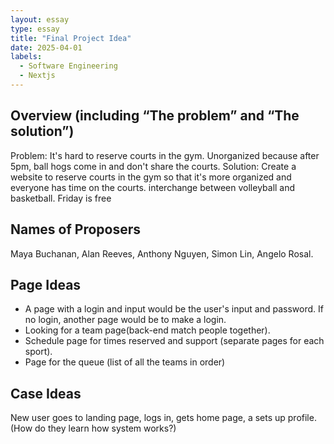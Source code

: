 ```yaml
---
layout: essay
type: essay
title: "Final Project Idea"
date: 2025-04-01
labels:
  - Software Engineering
  - Nextjs
---
```


## Overview (including “The problem” and “The solution”)
Problem: It's hard to reserve courts in the gym. Unorganized because after 5pm, ball hogs come in and don't share the courts.
Solution: Create a website to reserve courts in the gym so that it's more organized and everyone has time on the courts. interchange between volleyball and basketball. Friday is free

## Names of Proposers 
Maya Buchanan, Alan Reeves, Anthony Nguyen, Simon Lin, Angelo Rosal.

## Page Ideas
- A page with a login and input would be the user's input and password. If no login, another page would be to make a login.
-  Looking for a team page(back-end match people together).
-  Schedule page for times reserved and support (separate pages for each sport).
-  Page for the queue (list of all the teams in order)

## Case Ideas

New user goes to landing page, logs in, gets home page, a sets up profile. (How do they learn how system works?)

